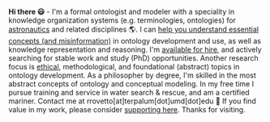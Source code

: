 **Hi there :smiley:** - I'm a formal ontologist and modeler with a speciality in knowledge organization systems (e.g. terminologies, ontologies) for [astronautics](https://ontospace.wordpress.com) and related disciplines :earth_americas:. I can [help you understand essential concepts (and misinformation)](https://www.slideshare.net/RobertRovetto/ontology-courses-education) in ontology development and use, as well as knowledge representation and reasoning. I'm [available for hire](https://www.slideshare.net/RobertRovetto/ontology-services-238070099), and actively searching for stable work and study (PhD) opportunities. Another research focus is [ethical](https://github.com/rrovetto/Ethical-Ontology-Development), methodological, and foundational (abstract) topics in ontology development. As a philosopher by degree, I'm skilled in the most abstract concepts of ontology and conceptual modeling. In my free time I pursue training and service in water search & rescue, and am a certified mariner. Contact me at rrovetto[at]terpalum[dot]umd[dot]edu 💬  If you find value in my work, please consider [supporting here](https://gogetfunding.com/knowledge-organization-services-ontology-terminology-metadata-concept-analysis/). Thanks for visiting.

<!--
**rrovetto/rrovetto** is a ✨ _special_ ✨ repository because its `README.md` (this file) appears on your GitHub profile.

Here are some ideas to get you started:

- 🔭 I’m currently working on ...
- 🌱 I’m currently learning ...
- 👯 I’m looking to collaborate on ...
- 🤔 I’m looking for help with ...
- 💬 Ask me about ...
- 📫 How to reach me: ...
- 😄 Pronouns: ...
- ⚡ Fun fact: ...
- 👋
-->
